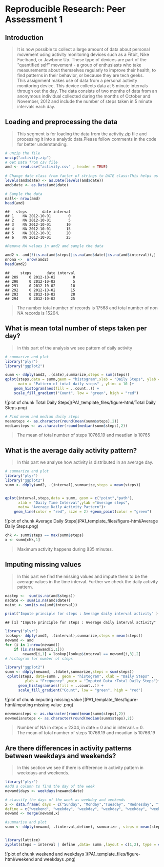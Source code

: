 # Reproducible Research: Peer Assessment 1
## Introduction

>It is now possible to collect a large amount of data about personal movement using activity monitoring devices such as a Fitbit, Nike Fuelband, or Jawbone Up. These type of devices are part of the "quantified self" movement - a group of enthusiasts who take measurements about themselves regularly to improve their health, to find patterns in their behavior, or because they are tech geeks.  
>This assignment makes use of data from a personal activity monitoring device. This device collects data at 5 minute intervals through out the day. The data consists of two months of data from an anonymous individual collected during the months of October and November, 2012 and include the number of steps taken in 5 minute intervals each day.

## Loading and preprocessing the data
    
>This segment is for loading the data from the activity.zip file and processing it into a analytic data.Please follow comments in the code for better understanding.


```r
# unzip the file
unzip("activity.zip")
# Get Data from csv file
amd <- read.csv("activity.csv" , header = TRUE)
 
# Change date class from factor of strings to DATE class:This helps us manupulate date field  
levels(amd$date) <- as.Date(levels(amd$date))
amd$date <- as.Date(amd$date)

# Sample the data 
nall<- nrow(amd)
head(amd)
```

```
##   steps       date interval
## 1    NA 2012-10-01        0
## 2    NA 2012-10-01        5
## 3    NA 2012-10-01       10
## 4    NA 2012-10-01       15
## 5    NA 2012-10-01       20
## 6    NA 2012-10-01       25
```

```r
#Remove NA values in amd2 and sample the data

amd2 <- amd[!(is.na(amd$steps)|is.na(amd$date)|is.na(amd$interval)),]
nnona <-  nrow(amd2)
head(amd2)
```

```
##     steps       date interval
## 289     0 2012-10-02        0
## 290     0 2012-10-02        5
## 291     0 2012-10-02       10
## 292     0 2012-10-02       15
## 293     0 2012-10-02       20
## 294     0 2012-10-02       25
```
>The number total number of records is 17568 and total number of non NA records is 15264.

## What is mean total number of steps taken per day?
>In this part of the analysis we see pattern of daily activity


```r
# summarize and plot
library("plyr")
library("ggplot2")

summ <- ddply(amd2, .(date),summarize,steps = sum(steps))
qplot(steps,data = summ,geom = "histogram",xlab = "Daily Steps", ylab = "Frequency",
      main = "Pattern of total daily steps" , ylims = 10 )+
    geom_histogram(aes(fill = ..count..)) + 
    scale_fill_gradient("Count", low = "green", high = "red")
```

![plot of chunk Total Daily Steps](PA1_template_files/figure-html/Total Daily Steps.png) 

```r
# Find mean and median daily steps
meansteps <- as.character(round(mean(summ$steps),2))
mediansteps <- as.character(round(median(summ$steps),2))
```
>The mean of total number of steps 10766.19 and meadian is 10765

## What is the average daily activity pattern?
>In this part we analyse how activity is distributed in an average day.


```r
# summarize and plot
library("plyr")
library("ggplot2")
summ <- ddply(amd2, .(interval),summarize,steps = mean(steps))


qplot(interval,steps,data = summ, geom = c("point","path"),
      xlab = "Daily Time Interval",ylab ="Average steps", 
      main= "Average Daily Activity Pattern")+
    geom_line(color = "red", size = 2) +geom_point(color = "green")
```

![plot of chunk Average Daily Steps](PA1_template_files/figure-html/Average Daily Steps.png) 

```r
chk <- summ$steps == max(summ$steps)
x <- summ[chk,1]
```
>Maximum activity happens during 835 minutes.

## Imputing missing values
>In this part we find the missing values and impute them to be the average values in the time interval. Further we check the daily activity pattern. 

```r
nastep <-  sum(is.na(amd$steps))
nadate <- sum(is.na(amd$date))
naint <- sum(is.na(amd$interval))

print("Impute principle for steps : Average daily interval activity" )
```

```
## [1] "Impute principle for steps : Average daily interval activity"
```

```r
library("plyr")
lookup<- ddply(amd2, .(interval),summarize,steps = mean(steps))
newamd <- amd
for (i in 1:nrow(newamd))
    if (is.na(newamd[i,1]))
        newamd[i,1] = lookup[lookup$interval == newamd[i,3],2]
# histogram for number of steps

library("ggplot2")
summ <- ddply(newamd, .(date),summarize,steps = sum(steps))
 qplot(steps, data=summ , geom = "histogram", xlab = "Daily Steps" , 
         ylab = "Frequency" ,main = "Imputed Data :Total Daily Steps")+
      geom_histogram(aes(fill = ..count..)) + 
      scale_fill_gradient("Count", low = "green", high = "red")
```

![plot of chunk imputing missing value ](PA1_template_files/figure-html/imputing missing value .png) 

```r
newmeansteps <- as.character(round(mean(summ$steps),2))
newmediansteps <- as.character(round(median(summ$steps),2))
```
>Number of NA in steps = 2304, in date = 0 and in intervals = 0.  
>The mean of total number of steps 10766.19 and meadian is 10766.19

## Are there differences in activity patterns between weekdays and weekends?
>In this section we see if there is difference in activity pattern in weekdays and weekends.

```r
library("plyr")
#add a column to find the day of the week
newamd$days <- weekdays(newamd$date)

# classify the days of the week as weekday and weekends
x <- data.frame( days = c("Sunday", "Monday","Tuesday", "Wednesday", "Thursday", "Friday" ,"Saturday"),
define = c("weekend", "weekday", "weekday", "weekday", "weekday", "weekday","weekend" ) )
newamd <- merge(newamd,x)

#summarise and plot
summ <- ddply(newamd, .(interval,define), summarize , steps = mean(steps))


library(lattice)
xyplot(steps ~ interval | define ,data= summ ,layout = c(1,2), type = c("p","l"),pch= 16 ,col = "green") 
```

![plot of chunk weekend and weekdays ](PA1_template_files/figure-html/weekend and weekdays .png) 
